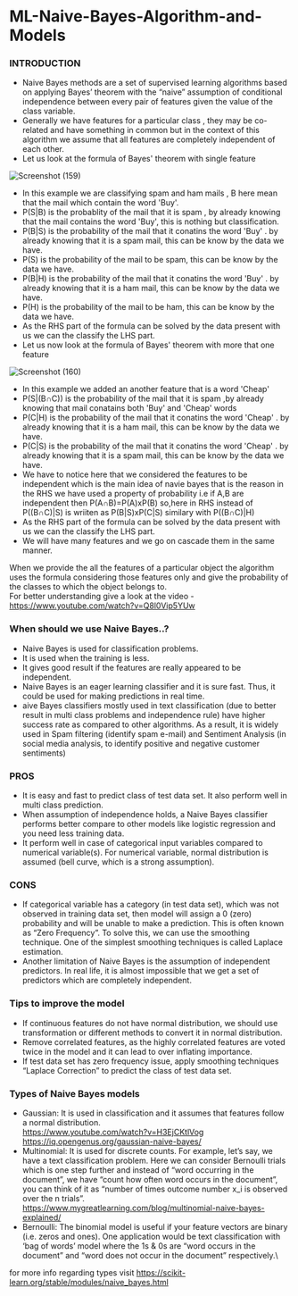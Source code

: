 # ML-Naive-Bayes-Algorithm-and-Models

### INTRODUCTION
- Naive Bayes methods are a set of supervised learning algorithms based on applying Bayes’ theorem with the “naive” assumption of conditional independence between every pair of features given the value of the class variable.
- Generally we have features for a particular class , they may be co-related and have something in common but in the context of this  algorithm we assume that all features are completely independent of each other.
- Let us look at the formula of Bayes' theorem with single feature

![Screenshot (159)](https://user-images.githubusercontent.com/72094895/124888810-13ac3800-dff4-11eb-90b2-e2aa3cdc4693.png)
- In this example we are classifying spam and ham mails , B here mean that the mail which contain the word 'Buy'.
- P(S|B) is the probablity of the mail that it is spam , by already knowing that the mail contains the word 'Buy', this is nothing but classification.
- P(B|S) is the probability of the mail that it conatins the word 'Buy' . by already knowing that it is a spam mail, this can be know by the data we have.
- P(S) is the probability of the mail to be spam, this can be know by the data we have.
- P(B|H) is the probability of the mail that it conatins the word 'Buy' . by already knowing that it is a ham mail, this can be know by the data we have.
- P(H) is the probability of the mail to be ham, this can be know by the data we have.
- As the RHS part of the formula can be solved by the data present with us we can the classify the LHS part.
- Let us now look at the formula of Bayes' theorem with more that one feature

![Screenshot (160)](https://user-images.githubusercontent.com/72094895/124890822-0c862980-dff6-11eb-8f90-0d12ad88a19e.png)
- In this example we added an another feature that is a word 'Cheap'
- P(S|(B∩C)) is the probability of the mail that it is spam ,by already knowing that mail conatains both 'Buy' and 'Cheap' words
- P(C|H) is the probability of the mail that it conatins the word 'Cheap' . by already knowing that it is a ham mail, this can be know by the data we have.
- P(C|S) is the probability of the mail that it conatins the word 'Cheap' . by already knowing that it is a spam mail, this can be know by the data we have.
- We have to notice here that we considered the features to be independent which is the main idea of navie bayes that is the reason in the RHS we have used a property of probability i.e if A,B are independent then P(A∩B)=P(A)xP(B) so,here in RHS instead of P((B∩C)|S) is wriiten as P(B|S)xP(C|S) similary with P((B∩C)|H)
- As the RHS part of the formula can be solved by the data present with us we can the classify the LHS part.
- We will have many features and we go on cascade them in the same manner.

When we provide the all the features  of a particular object the algorithm uses the formula considering those features only and give the probability of the classes to which the object belongs to.\
For better understanding give a look at the video - https://www.youtube.com/watch?v=Q8l0Vip5YUw

### When should we use Naive Bayes..?
- Naive Bayes is used for classification problems.
- It is used when the training is less.
- It gives good result if the features are really appeared to be independent.
- Naive Bayes is an eager learning classifier and it is sure fast. Thus, it could be used for making predictions in real time.
- aive Bayes classifiers mostly used in text classification (due to better result in multi class problems and independence rule) have higher success rate as compared to other algorithms. As a result, it is widely used in Spam filtering (identify spam e-mail) and Sentiment Analysis (in social media analysis, to identify positive and negative customer sentiments)

### PROS
- It is easy and fast to predict class of test data set. It also perform well in multi class prediction.
- When assumption of independence holds, a Naive Bayes classifier performs better compare to other models like logistic regression and you need less training data.
- It perform well in case of categorical input variables compared to numerical variable(s). For numerical variable, normal distribution is assumed (bell curve, which is a strong assumption).

### CONS
- If categorical variable has a category (in test data set), which was not observed in training data set, then model will assign a 0 (zero) probability and will be unable to make a prediction. This is often known as “Zero Frequency”. To solve this, we can use the smoothing technique. One of the simplest smoothing techniques is called Laplace estimation.
- Another limitation of Naive Bayes is the assumption of independent predictors. In real life, it is almost impossible that we get a set of predictors which are completely independent.

### Tips to improve the model
- If continuous features do not have normal distribution, we should use transformation or different methods to convert it in normal distribution.
- Remove correlated features, as the highly correlated features are voted twice in the model and it can lead to over inflating importance.
- If test data set has zero frequency issue, apply smoothing techniques “Laplace Correction” to predict the class of test data set.

### Types of Naive Bayes models
- Gaussian: It is used in classification and it assumes that features follow a normal distribution.\
  https://www.youtube.com/watch?v=H3EjCKtlVog \
  https://iq.opengenus.org/gaussian-naive-bayes/
- Multinomial: It is used for discrete counts. For example, let’s say,  we have a text classification problem. Here we can consider Bernoulli trials which is one step further and instead of “word occurring in the document”, we have “count how often word occurs in the document”, you can think of it as “number of times outcome number x_i is observed over the n trials”.\
  https://www.mygreatlearning.com/blog/multinomial-naive-bayes-explained/
- Bernoulli: The binomial model is useful if your feature vectors are binary (i.e. zeros and ones). One application would be text classification with ‘bag of words’ model where the 1s & 0s are “word occurs in the document” and “word does not occur in the document” respectively.\

for more info regarding types visit https://scikit-learn.org/stable/modules/naive_bayes.html


